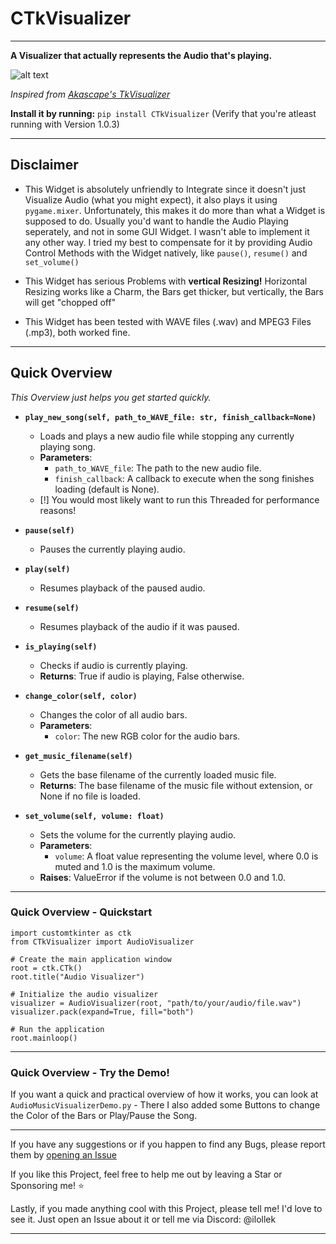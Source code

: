 # CTkVisualizer

---

**A Visualizer that actually represents the Audio that's playing.**

![alt text](image.png)

*Inspired from [Akascape's TkVisualizer](https://github.com/Akascape/TkVisualizer/)*

**Install it by running:**
``pip install CTkVisualizer``
(Verify that you're atleast running with Version 1.0.3)

---

## Disclaimer

- This Widget is absolutely unfriendly to Integrate since it doesn't just Visualize Audio (what you might expect), it also plays it using ``pygame.mixer``. Unfortunately, this makes it do more than what a Widget is supposed to do. Usually you'd want to handle the Audio Playing seperately, and not in some GUI Widget. I wasn't able to implement it any other way. I tried my best to compensate for it by providing Audio Control Methods with the Widget natively, like ``pause()``, ``resume()`` and ``set_volume()``

- This Widget has serious Problems with **vertical Resizing!** Horizontal Resizing works like a Charm, the Bars get thicker, but vertically, the Bars will get "chopped off"

- This Widget has been tested with WAVE files (.wav) and MPEG3 Files (.mp3), both worked fine.

---

## Quick Overview
*This Overview just helps you get started quickly.*

- **`play_new_song(self, path_to_WAVE_file: str, finish_callback=None)`**
    - Loads and plays a new audio file while stopping any currently playing song.
    - **Parameters**:
        - `path_to_WAVE_file`: The path to the new audio file.
        - `finish_callback`: A callback to execute when the song finishes loading (default is None).
    - [!] You would most likely want to run this Threaded for performance reasons!

- **`pause(self)`**
    - Pauses the currently playing audio.

- **`play(self)`**
    - Resumes playback of the paused audio.

- **`resume(self)`**
    - Resumes playback of the audio if it was paused.

- **`is_playing(self)`**
    - Checks if audio is currently playing.
    - **Returns**: True if audio is playing, False otherwise.

- **`change_color(self, color)`**
    - Changes the color of all audio bars.
    - **Parameters**:
        - `color`: The new RGB color for the audio bars.

- **`get_music_filename(self)`**
    - Gets the base filename of the currently loaded music file.
    - **Returns**: The base filename of the music file without extension, or None if no file is loaded.

- **`set_volume(self, volume: float)`**
    - Sets the volume for the currently playing audio.
    - **Parameters**:
        - `volume`: A float value representing the volume level, where 0.0 is muted and 1.0 is the maximum volume.
    - **Raises**: ValueError if the volume is not between 0.0 and 1.0.

---

### Quick Overview - Quickstart

```
import customtkinter as ctk
from CTkVisualizer import AudioVisualizer

# Create the main application window
root = ctk.CTk()
root.title("Audio Visualizer")

# Initialize the audio visualizer
visualizer = AudioVisualizer(root, "path/to/your/audio/file.wav")
visualizer.pack(expand=True, fill="both")

# Run the application
root.mainloop()
```

---

### Quick Overview - Try the Demo!

If you want a quick and practical overview of how it works, you can look at ``AudioMusicVisualizerDemo.py`` - There I also added some Buttons to change the Color of the Bars or Play/Pause the Song.

---

If you have any suggestions or if you happen to find any Bugs, please report them by [opening an Issue](https://github.com/iLollek/CTkVisualizer/issues/new)

If you like this Project, feel free to help me out by leaving a Star or Sponsoring me! ⭐

Lastly, if you made anything cool with this Project, please tell me! I'd love to see it. Just open an Issue about it or tell me via Discord: @ilollek

---